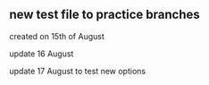 ## new test file to practice branches

created on 15th of August

update 16 August

update 17 August to test new options